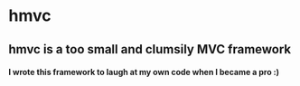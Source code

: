 # hmvc 
## hmvc is a too small and clumsily MVC framework
#### I wrote this framework to laugh at my own code when I became a pro :)